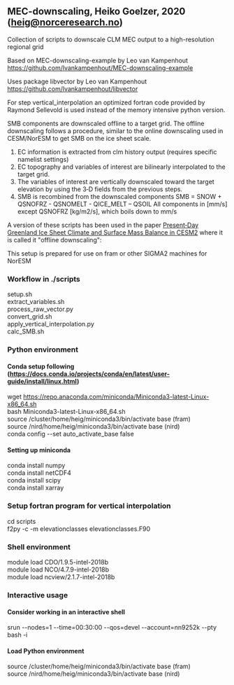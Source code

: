 ## MEC-downscaling, Heiko Goelzer, 2020 (heig@norceresearch.no)
Collection of scripts to downscale CLM MEC output to a high-resolution regional grid

Based on MEC-downscaling-example by Leo van Kampenhout
https://github.com/lvankampenhout/MEC-downscaling-example

Uses package libvector by Leo van Kampenhout
https://github.com/lvankampenhout/libvector

For step vertical_interpolation an optimized fortran code provided by Raymond Sellevold is used instead of the memory intensive python version.

SMB components are downscaled offline to a target grid. The offline downscaling follows a procedure, similar to the online downscaling used in CESM/NorESM to get SMB on the ice sheet scale. 
1. EC information is extracted from clm history output (requires specific namelist settings)
2. EC topography and variables of interest are bilinearly interpolated to the target grid. 
3. The variables of interest are vertically downscaled toward the target elevation by using the 3‐D fields from the previous steps. 
4. SMB is recombined from the downscaled components
SMB = SNOW + QSNOFRZ - QSNOMELT - QICE_MELT – QSOIL
All components in [mm/s] except QSNOFRZ [kg/m2/s], which boils down to mm/s

A version of these scripts has been used in the paper [Present‐Day Greenland Ice Sheet Climate and Surface Mass Balance in CESM2](doi.org/10.1029/2019JF005318) where it is called it "offline downscaling": 

This setup is prepared for use on fram or other SIGMA2 machines for NorESM

### Workflow in ./scripts

setup.sh <br>
extract_variables.sh <br>
process_raw_vector.py <br>
convert_grid.sh <br>
apply_vertical_interpolation.py <br>
calc_SMB.sh <br>


### Python environment

#### Conda setup following (https://docs.conda.io/projects/conda/en/latest/user-guide/install/linux.html)

wget https://repo.anaconda.com/miniconda/Miniconda3-latest-Linux-x86_64.sh <br>
bash Miniconda3-latest-Linux-x86_64.sh <br>
source /cluster/home/heig/miniconda3/bin/activate base (fram) <br>
source /nird/home/heig/miniconda3/bin/activate base (nird) <br>
conda config --set auto_activate_base false <br>

#### Setting up miniconda
conda install numpy <br>
conda install netCDF4 <br>
conda install scipy <br>
conda install xarray <br>


### Setup fortran program for vertical interpolation 
cd scripts <br>
f2py -c -m elevationclasses elevationclasses.F90 <br>
 

### Shell environment

module load CDO/1.9.5-intel-2018b <br>
module load NCO/4.7.9-intel-2018b <br>
module load ncview/2.1.7-intel-2018b <br>


### Interactive usage
#### Consider working in an interactive shell
srun --nodes=1 --time=00:30:00 --qos=devel --account=nn9252k --pty bash -i

#### Load Python environment
source /cluster/home/heig/miniconda3/bin/activate base (fram) <br>
source /nird/home/heig/miniconda3/bin/activate base (nird) <br>


